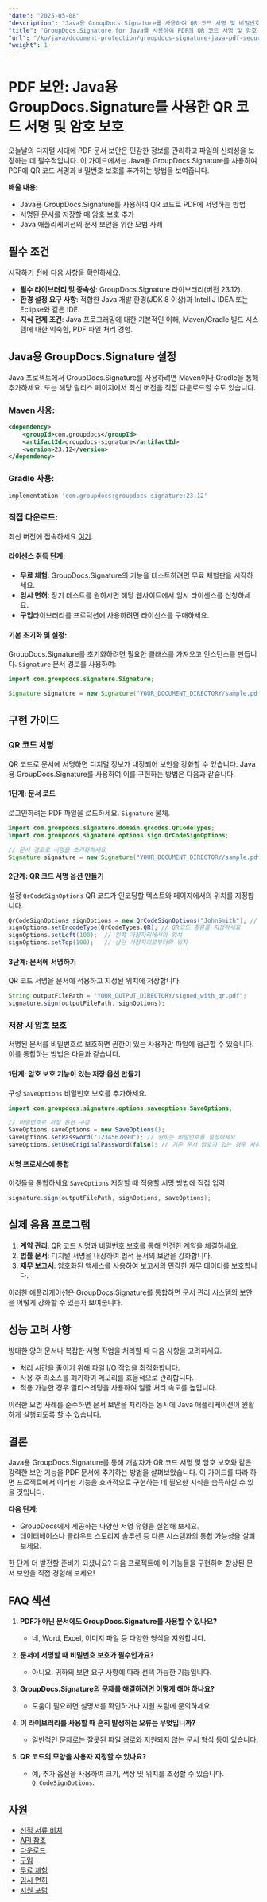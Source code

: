 ```yaml
---
"date": "2025-05-08"
"description": "Java용 GroupDocs.Signature를 사용하여 QR 코드 서명 및 비밀번호 보호 기능을 통해 PDF 문서에 서명하고 보호하는 방법을 알아보세요. Java 애플리케이션의 문서 보안을 강화하세요."
"title": "GroupDocs.Signature for Java를 사용하여 PDF의 QR 코드 서명 및 암호 보호를 안전하게 보호하세요"
"url": "/ko/java/document-protection/groupdocs-signature-java-pdf-security-guide/"
"weight": 1
---
```


# PDF 보안: Java용 GroupDocs.Signature를 사용한 QR 코드 서명 및 암호 보호

오늘날의 디지털 시대에 PDF 문서 보안은 민감한 정보를 관리하고 파일의 신뢰성을 보장하는 데 필수적입니다. 이 가이드에서는 Java용 GroupDocs.Signature를 사용하여 PDF에 QR 코드 서명과 비밀번호 보호를 추가하는 방법을 보여줍니다.

**배울 내용:**
- Java용 GroupDocs.Signature를 사용하여 QR 코드로 PDF에 서명하는 방법
- 서명된 문서를 저장할 때 암호 보호 추가
- Java 애플리케이션의 문서 보안을 위한 모범 사례

## 필수 조건
시작하기 전에 다음 사항을 확인하세요.
- **필수 라이브러리 및 종속성**: GroupDocs.Signature 라이브러리(버전 23.12).
- **환경 설정 요구 사항**: 적합한 Java 개발 환경(JDK 8 이상)과 IntelliJ IDEA 또는 Eclipse와 같은 IDE.
- **지식 전제 조건**: Java 프로그래밍에 대한 기본적인 이해, Maven/Gradle 빌드 시스템에 대한 익숙함, PDF 파일 처리 경험.

## Java용 GroupDocs.Signature 설정
Java 프로젝트에서 GroupDocs.Signature를 사용하려면 Maven이나 Gradle을 통해 추가하세요. 또는 해당 릴리스 페이지에서 최신 버전을 직접 다운로드할 수도 있습니다.

### Maven 사용:
```xml
<dependency>
    <groupId>com.groupdocs</groupId>
    <artifactId>groupdocs-signature</artifactId>
    <version>23.12</version>
</dependency>
```

### Gradle 사용:
```gradle
implementation 'com.groupdocs:groupdocs-signature:23.12'
```

### 직접 다운로드:
최신 버전에 접속하세요 [여기](https://releases.groupdocs.com/signature/java/).

#### 라이센스 취득 단계:
- **무료 체험**: GroupDocs.Signature의 기능을 테스트하려면 무료 체험판을 시작하세요.
- **임시 면허**: 장기 테스트를 원하시면 해당 웹사이트에서 임시 라이센스를 신청하세요.
- **구입**라이브러리를 프로덕션에 사용하려면 라이선스를 구매하세요.

#### 기본 초기화 및 설정:
GroupDocs.Signature를 초기화하려면 필요한 클래스를 가져오고 인스턴스를 만듭니다. `Signature` 문서 경로를 사용하여:

```java
import com.groupdocs.signature.Signature;

Signature signature = new Signature("YOUR_DOCUMENT_DIRECTORY/sample.pdf");
```

## 구현 가이드
### QR 코드 서명
QR 코드로 문서에 서명하면 디지털 정보가 내장되어 보안을 강화할 수 있습니다. Java용 GroupDocs.Signature를 사용하여 이를 구현하는 방법은 다음과 같습니다.

#### 1단계: 문서 로드
로그인하려는 PDF 파일을 로드하세요. `Signature` 물체.

```java
import com.groupdocs.signature.domain.qrcodes.QrCodeTypes;
import com.groupdocs.signature.options.sign.QrCodeSignOptions;

// 문서 경로로 서명을 초기화하세요
Signature signature = new Signature("YOUR_DOCUMENT_DIRECTORY/sample.pdf");
```

#### 2단계: QR 코드 서명 옵션 만들기
설정 `QrCodeSignOptions` QR 코드가 인코딩할 텍스트와 페이지에서의 위치를 지정합니다.

```java
QrCodeSignOptions signOptions = new QrCodeSignOptions("JohnSmith"); // 이 텍스트를 QR 코드로 인코딩하세요
signOptions.setEncodeType(QrCodeTypes.QR); // QR코드 종류를 지정하세요
signOptions.setLeft(100);  // 왼쪽 가장자리에서의 위치
signOptions.setTop(100);   // 상단 가장자리로부터의 위치
```

#### 3단계: 문서에 서명하기
QR 코드 서명을 문서에 적용하고 지정된 위치에 저장합니다.

```java
String outputFilePath = "YOUR_OUTPUT_DIRECTORY/signed_with_qr.pdf";
signature.sign(outputFilePath, signOptions);
```

### 저장 시 암호 보호
서명된 문서를 비밀번호로 보호하면 권한이 있는 사용자만 파일에 접근할 수 있습니다. 이를 통합하는 방법은 다음과 같습니다.

#### 1단계: 암호 보호 기능이 있는 저장 옵션 만들기
구성 `SaveOptions` 비밀번호 보호를 추가하세요.

```java
import com.groupdocs.signature.options.saveoptions.SaveOptions;

// 비밀번호로 저장 옵션 구성
SaveOptions saveOptions = new SaveOptions();
saveOptions.setPassword("1234567890"); // 원하는 비밀번호를 설정하세요
saveOptions.setUseOriginalPassword(false); // 기존 문서 암호가 있는 경우 사용하지 마십시오.
```

#### 서명 프로세스에 통합
이것들을 통합하세요 `SaveOptions` 저장할 때 적용할 서명 방법에 직접 입력:

```java
signature.sign(outputFilePath, signOptions, saveOptions);
```

## 실제 응용 프로그램
1. **계약 관리**: QR 코드 서명과 비밀번호 보호를 통해 안전한 계약을 체결하세요.
2. **법률 문서**: 디지털 서명을 내장하여 법적 문서의 보안을 강화합니다.
3. **재무 보고서**: 암호화된 액세스를 사용하여 보고서의 민감한 재무 데이터를 보호합니다.

이러한 애플리케이션은 GroupDocs.Signature를 통합하면 문서 관리 시스템의 보안을 어떻게 강화할 수 있는지 보여줍니다.

## 성능 고려 사항
방대한 양의 문서나 복잡한 서명 작업을 처리할 때 다음 사항을 고려하세요.
- 처리 시간을 줄이기 위해 파일 I/O 작업을 최적화합니다.
- 사용 후 리소스를 폐기하여 메모리를 효율적으로 관리합니다.
- 적용 가능한 경우 멀티스레딩을 사용하여 일괄 처리 속도를 높입니다.

이러한 모범 사례를 준수하면 문서 보안을 처리하는 동시에 Java 애플리케이션이 원활하게 실행되도록 할 수 있습니다.

## 결론
Java용 GroupDocs.Signature를 통해 개발자가 QR 코드 서명 및 암호 보호와 같은 강력한 보안 기능을 PDF 문서에 추가하는 방법을 살펴보았습니다. 이 가이드를 따라 하면 프로젝트에서 이러한 기능을 효과적으로 구현하는 데 필요한 지식을 습득하실 수 있을 것입니다.

**다음 단계:**
- GroupDocs에서 제공하는 다양한 서명 유형을 실험해 보세요.
- 데이터베이스나 클라우드 스토리지 솔루션 등 다른 시스템과의 통합 가능성을 살펴보세요.

한 단계 더 발전할 준비가 되셨나요? 다음 프로젝트에 이 기능들을 구현하여 향상된 문서 보안을 직접 경험해 보세요!

## FAQ 섹션
1. **PDF가 아닌 문서에도 GroupDocs.Signature를 사용할 수 있나요?**
   - 네, Word, Excel, 이미지 파일 등 다양한 형식을 지원합니다.
   
2. **문서에 서명할 때 비밀번호 보호가 필수인가요?**
   - 아니요. 귀하의 보안 요구 사항에 따라 선택 가능한 기능입니다.
3. **GroupDocs.Signature의 문제를 해결하려면 어떻게 해야 하나요?**
   - 도움이 필요하면 설명서를 확인하거나 지원 포럼에 문의하세요.
4. **이 라이브러리를 사용할 때 흔히 발생하는 오류는 무엇입니까?**
   - 일반적인 문제로는 잘못된 파일 경로와 지원되지 않는 문서 형식 등이 있습니다.
5. **QR 코드의 모양을 사용자 지정할 수 있나요?**
   - 예, 추가 옵션을 사용하여 크기, 색상 및 위치를 조정할 수 있습니다. `QrCodeSignOptions`.

## 자원
- [선적 서류 비치](https://docs.groupdocs.com/signature/java/)
- [API 참조](https://reference.groupdocs.com/signature/java/)
- [다운로드](https://releases.groupdocs.com/signature/java/)
- [구입](https://purchase.groupdocs.com/buy)
- [무료 체험](https://releases.groupdocs.com/signature/java/)
- [임시 면허](https://purchase.groupdocs.com/temporary-license/)
- [지원 포럼](https://forum.groupdocs.com/c/signature/)